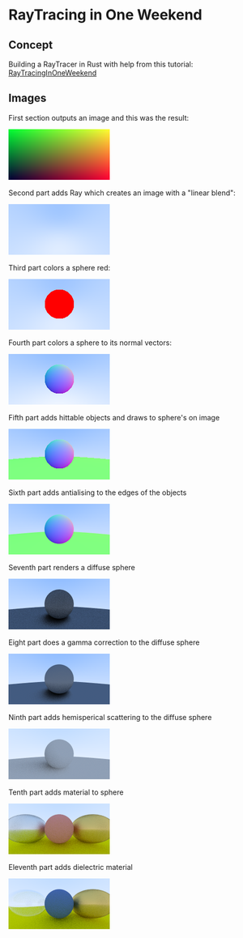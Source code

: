 # RayTracing in One Weekend

## Concept

Building a RayTracer in Rust with help from this tutorial: [RayTracingInOneWeekend](https://raytracing.github.io/books/RayTracingInOneWeekend.html)

## Images

First section outputs an image and this was the result:

![First image](/images/first_image.png)

Second part adds Ray which creates an image with a "linear blend":

![Second image](/images/second_image.png)

Third part colors a sphere red:

![Third image](/images/third_image.png)

Fourth part colors a sphere to its normal vectors:

![Fourth image](/images/fourth_image.png)

Fifth part adds hittable objects and draws to sphere's on image

![Fifth image](/images/fifth_image.png)

Sixth part adds antialising to the edges of the objects

![Sixth image](/images/sixth_image.png)

Seventh part renders a diffuse sphere

![Seventh image](/images/seventh_image.png)

Eight part does a gamma correction to the diffuse sphere

![Eight image](/images/eight_image.png)

Ninth part adds hemisperical scattering to the diffuse sphere

![Ninth image](/images/ninth_image.png)

Tenth part adds material to sphere

![Tenth image](/images/tenth_image.png)

Eleventh part adds dielectric material

![Eleventh image](/images/eleventh_image.png)
